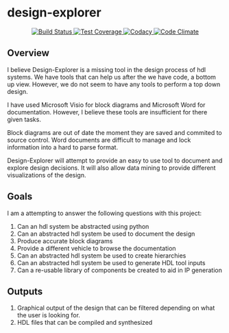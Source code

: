 # design-explorer

<div align="center">
  <!-- Build Status -->
  <a href="https://travis-ci.org/jeremiah-c-leary/design-explorer">
    <img src="https://img.shields.io/travis/jeremiah-c-leary/design-explorer/master.svg?style=flat-square"
      alt="Build Status" />
  </a>
  <!-- Test Coverage -->
  <a href="https://codecov.io/github/jeremiah-c-leary/design-explorer">
    <img src="https://img.shields.io/codecov/c/github/jeremiah-c-leary/design-explorer/master.svg?style=flat-square"
      alt="Test Coverage" />
  </a>
  <!-- Codacy -->
  <a class="badge-align" href="https://www.codacy.com/app/jeremiah-c-leary/design-explorer?utm_source=github.com&amp;utm_medium=referral&amp;utm_content=jeremiah-c-leary/design-explorer&amp;utm_campaign=Badge_Grade">
    <img src="https://api.codacy.com/project/badge/Grade/42744dca97544824b93cfc99e8030063"
      alt="Codacy" />
  </a>
  <!-- Code Climate -->
  <a href="https://codeclimate.com/github/jeremiah-c-leary/design-explorer/maintainability">
    <img src="https://api.codeclimate.com/v1/badges/2815689ec945a2f70a24/maintainability"i
      alt="Code Climate" />
  </a>
</div>

Overview
--------

I believe Design-Explorer is a missing tool in the design process of hdl systems.
We have tools that can help us after the we have code, a bottom up view.
However, we do not seem to have any tools to perform a top down design.

I have used Microsoft Visio for block diagrams and Microsoft Word for documentation.
However, I believe these tools are insufficient for there given tasks.

Block diagrams are out of date the moment they are saved and commited to source control.
Word documents are difficult to manage and lock information into a hard to parse format.

Design-Explorer will attempt to provide an easy to use tool to document and explore design decisions.
It will also allow data mining to provide different visualizations of the design.

Goals
-----

I am a attempting to answer the following questions with this project:

1.  Can an hdl system be abstracted using python
2.  Can an abstracted hdl system be used to document the design
  1. Produce accurate block diagrams
  2. Provide a different vehicle to browse the documentation
3.  Can an abstracted hdl system be used to create hierarchies
4.  Can an abstracted hdl system be used to generate HDL tool inputs
5.  Can a re-usable library of components be created to aid in IP generation

Outputs
-------

1.  Graphical output of the design that can be filtered depending on what the user is looking for.
2.  HDL files that can be compiled and synthesized


